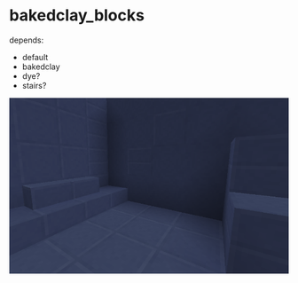 # bakedclay_blocks
depends:
- default
- bakedclay
- dye?
- stairs?

![Preview](https://github.com/Napiophelios/bakedclay_blocks/blob/master/screenshot.png)

